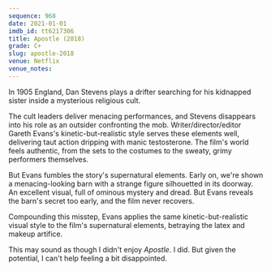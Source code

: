 ```yaml
---
sequence: 968
date: 2021-01-01
imdb_id: tt6217306
title: Apostle (2018)
grade: C+
slug: apostle-2018
venue: Netflix
venue_notes:
---
```


In 1905 England, Dan Stevens plays a drifter searching for his kidnapped sister inside a mysterious religious cult.

<!-- end -->

The cult leaders deliver menacing performances, and Stevens disappears into his role as an outsider confronting the mob. Writer/director/editor Gareth Evans's kinetic-but-realistic style serves these elements well, delivering taut action dripping with manic testosterone. The film's world feels authentic, from the sets to the costumes to the sweaty, grimy performers themselves.

But Evans fumbles the story's supernatural elements. Early on, we're shown a menacing-looking barn with a strange figure silhouetted in its doorway. An excellent visual, full of ominous mystery and dread. But Evans reveals the barn's secret too early, and the film never recovers.

Compounding this misstep, Evans applies the same kinetic-but-realistic visual style to the film's supernatural elements, betraying the latex and makeup artifice.

This may sound as though I didn't enjoy _Apostle_. I did. But given the potential, I can't help feeling a bit disappointed.
